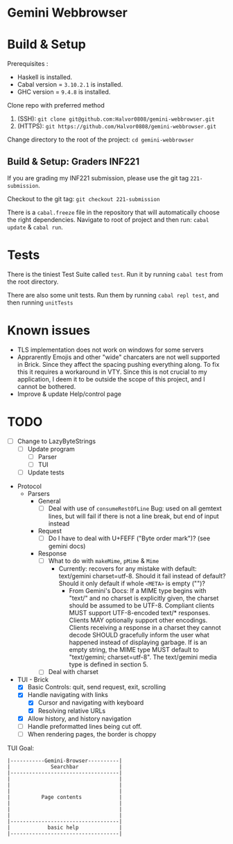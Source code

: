 # Gemini Webbrowser

# Build & Setup
Prerequisites : 

- Haskell is installed. 
- Cabal version = `3.10.2.1` is installed. 
- GHC version = `9.4.8` is installed.

Clone repo with preferred method

1. (SSH): `git clone git@github.com:Halvor0808/gemini-webbrowser.git`
2. (HTTPS): `git https://github.com/Halvor0808/gemini-webbrowser.git`

Change directory to the root of the project: `cd gemini-webbrowser`

## Build & Setup: Graders INF221 
If you are grading my INF221 submission, please use the git tag `221-submission`.

Checkout to the git tag: `git checkout 221-submission`

There is a `cabal.freeze` file in the repository that will automatically choose the right dependencies.
Navigate to root of project and then run: `cabal update` & `cabal run`.

# Tests
There is the tiniest Test Suite called `test`.
Run it by running `cabal test` from the root directory.

There are also some unit tests.
Run them by running `cabal repl test`, and then running `unitTests`


# Known issues
- TLS implementation does not work on windows for some servers
- Apprarently Emojis and other "wide" charcaters are not well supported in Brick. Since they affect the spacing pushing everything along. To fix this it requires a workaround in VTY. Since this is not crucial to my application, I deem it to be outside the scope of this project, and I cannot be bothered.
- Improve & update Help/control page


# TODO
- [ ] Change to LazyByteStrings
  - [ ] Update program 
    - [ ] Parser
    - [ ] TUI
  - [ ] Update tests

- Protocol
  - Parsers
    - General
      - [ ] Deal with use of `consumeRestOfLine` Bug: used on all gemtext lines, but will fail if there is not a line break, but end of input instead
    - Request
      - [ ] Do I have to deal with U+FEFF ("Byte order mark")? (see gemini docs)
    - Response
      - [ ] What to do with `makeMime`, `pMime` & `Mime`
        - Currently: recovers for any mistake with default: text/gemini charset=utf-8. Should it fail instead of default? Should it only default if whole `<META>` is empty ("")?
          - From Gemini's Docs: If a MIME type begins with "text/" and no charset is explicitly given, the charset should be assumed to be UTF-8. Compliant clients MUST support UTF-8-encoded text/* responses. Clients MAY optionally support other encodings. Clients receiving a response in a charset they cannot decode SHOULD gracefully inform the user what happened instead of displaying garbage. If <META> is an empty string, the MIME type MUST default to "text/gemini; charset=utf-8". The text/gemini media type is defined in section 5.
      - [ ] Deal with charset
- TUI - Brick
  - [x] Basic Controls: quit, send request, exit, scrolling
  - [x] Handle navigating with links
    - [x] Cursor and navigating with keyboard
    - [x] Resolving relative URLs
  - [x] Allow history, and history navigation
  - [ ] Handle preformatted lines being cut off.
  - [ ]  When rendering pages, the border is choppy

TUI Goal:
```
|-----------Gemini-Browser----------|
|             Searchbar             |
|-----------------------------------|
|                                   |
|                                   |
|                                   |
|          Page contents            |
|                                   |
|                                   |
|                                   |
|-----------------------------------|
|            basic help             |
|-----------------------------------|
```
